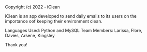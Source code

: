 Copyright (c) 2022 - iClean

iClean is an app developed to send daily emails to its users on the importance oof keeping their environment clean.

Languages Used: Python and MySQL
Team Members: Larissa, Flore, Davies, Arsene, Kingsley

Thank you!
